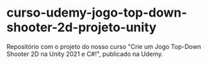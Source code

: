 # curso-udemy-jogo-top-down-shooter-2d-projeto-unity
 Repositório com o projeto do nosso curso "Crie um Jogo Top-Down Shooter 2D na Unity 2021 e C#!", publicado na Udemy.
